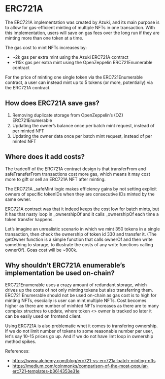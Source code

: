 # ERC721A

The ERC721A implementation was created by Azuki, and its main purpose is to allow for gas-efficient minting of multiple NFTs in one transaction. With this implementation, users will save on gas fees over the long run if they are minting more than one token at a time. 

The gas cost to mint NFTs increases by:
* ~2k gas per extra mint using the Azuki ERC721A contract
* ~115k gas per extra mint using the OpenZeppelin ERC721Enumerable contract

For the price of minting one single token via the ERC721Enumerable contract, a user can instead mint up to 5 tokens (or more, potentially) via the ERC721A contract.

## How does ERC721A save gas?

1. Removing duplicate storage from OpenZeppelin’s (OZ) ERC721Enumerable
2. Updating the owner’s balance once per batch mint request, instead of per minted NFT
3. Updating the owner data once per batch mint request, instead of per minted NFT

## Where does it add costs?

The tradeoff of the ERC721A contract design is that transferFrom and safeTransferFrom transactions cost more gas, which means it may cost more to gift or sell an ERC721A NFT after minting.

The ERC721A _safeMint logic makes efficiency gains by not setting explicit owners of specific tokenIDs when they are consecutive IDs minted by the same owner.

ERC721A contract was that it indeed keeps the cost low for batch mints, but it has that nasty loop in _ownershipOf and it calls _ownershipOf each time a token transfer happens.

Let’s imagine an unrealistic scenario in which we mint 350 tokens in a single transaction, then check the ownership of token id 330 and transfer it. (The getOwner function is a simple function that calls ownerOf and then write something to storage, to illustrate the costs of any write functions calling ownerOf). Goas cost will be ~900k.

## Why shouldn’t ERC721A enumerable’s implementation be used on-chain?

ERC721Enumerable uses a crazy amount of redundant storage, which drives up the costs of not only minting tokens but also transferring them.
ERC721 Enumerable should not be used on-chain as gas cost is to high for minting NFTs, esecially is user can mint multiple NFTs. Cost becomes higher as there are number of minhted NFTs increases as there are to many complex structres to update, where token <> owner is tracked so later it can be easily used on frontend client.

Using ERC721A is also problematic whet it comes to transfering ownership. If we do not limit number of tokens to some reasonable number per user, let's say 10-15 prices go up. And if we do not have limt loop in ownership method spikes.


References: 

- https://www.alchemy.com/blog/erc721-vs-erc721a-batch-minting-nfts
- https://medium.com/coinmonks/comparison-of-the-most-popular-erc721-templates-b3614353e31e